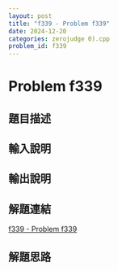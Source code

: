 ```yaml
---
layout: post
title: "f339 - Problem f339"
date: 2024-12-20
categories: zerojudge 0).cpp
problem_id: f339
---
```


# Problem f339

## 題目描述



## 輸入說明



## 輸出說明



## 解題連結

[f339 - Problem f339](https://zerojudge.tw/ShowProblem?problemid=f339)

## 解題思路

